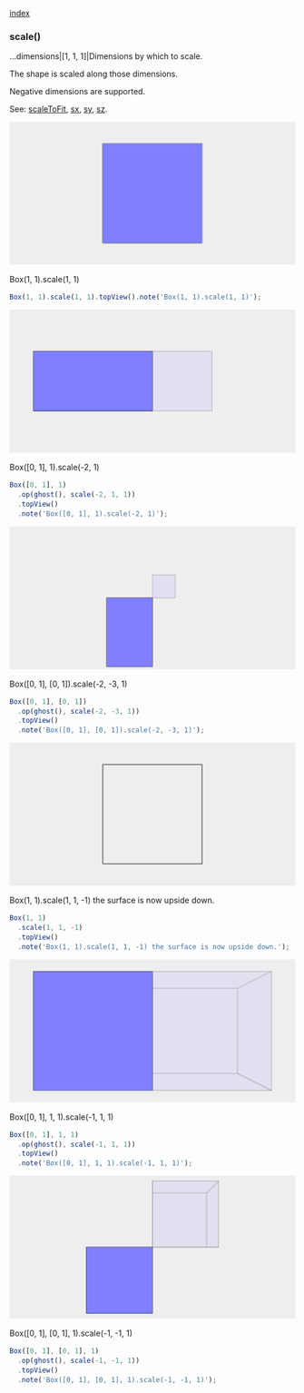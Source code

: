 [index](../../nb/api/index.md)
### scale()
...dimensions|[1, 1, 1]|Dimensions by which to scale.

The shape is scaled along those dimensions.

Negative dimensions are supported.

See: [scaleToFit](../../nb/api/scaleToFit.nb), [sx](#https://raw.githubusercontent.com/jsxcad/JSxCAD/master/nb/api/sx.nb), [sy](#https://raw.githubusercontent.com/jsxcad/JSxCAD/master/nb/api/sy.nb), [sz](#https://raw.githubusercontent.com/jsxcad/JSxCAD/master/nb/api/sz.md).

![Image](scale.md.$2.png)

Box(1, 1).scale(1, 1)

```JavaScript
Box(1, 1).scale(1, 1).topView().note('Box(1, 1).scale(1, 1)');
```

![Image](scale.md.$3.png)

Box([0, 1], 1).scale(-2, 1)

```JavaScript
Box([0, 1], 1)
  .op(ghost(), scale(-2, 1, 1))
  .topView()
  .note('Box([0, 1], 1).scale(-2, 1)');
```

![Image](scale.md.$4.png)

Box([0, 1], [0, 1]).scale(-2, -3, 1)

```JavaScript
Box([0, 1], [0, 1])
  .op(ghost(), scale(-2, -3, 1))
  .topView()
  .note('Box([0, 1], [0, 1]).scale(-2, -3, 1)');
```

![Image](scale.md.$5.png)

Box(1, 1).scale(1, 1, -1) the surface is now upside down.

```JavaScript
Box(1, 1)
  .scale(1, 1, -1)
  .topView()
  .note('Box(1, 1).scale(1, 1, -1) the surface is now upside down.');
```

![Image](scale.md.$6.png)

Box([0, 1], 1, 1).scale(-1, 1, 1)

```JavaScript
Box([0, 1], 1, 1)
  .op(ghost(), scale(-1, 1, 1))
  .topView()
  .note('Box([0, 1], 1, 1).scale(-1, 1, 1)');
```

![Image](scale.md.$7.png)

Box([0, 1], [0, 1], 1).scale(-1, -1, 1)

```JavaScript
Box([0, 1], [0, 1], 1)
  .op(ghost(), scale(-1, -1, 1))
  .topView()
  .note('Box([0, 1], [0, 1], 1).scale(-1, -1, 1)');
```
